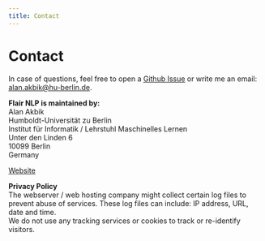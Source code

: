 ```yaml
---
title: Contact
---
```


# Contact

In case of questions, feel free to open a [Github Issue](https://github.com/flairNLP/flair/issues) or write me an email: alan.akbik@hu-berlin.de.

**Flair NLP is maintained by:**  
Alan Akbik  
Humboldt-Universität zu Berlin  
Institut für Informatik / Lehrstuhl Maschinelles Lernen    
Unter den Linden 6  
10099 Berlin  
Germany

[Website](https://www.informatik.hu-berlin.de/de/forschung/gebiete/ml)

**Privacy Policy**  
The webserver / web hosting company might collect certain log files to prevent abuse of services. These log files can include: IP address, URL, date and time.  
We do not use any tracking services or cookies to track or re-identify visitors.

